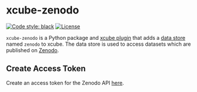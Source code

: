 # xcube-zenodo

[![Code style: black](https://img.shields.io/badge/code%20style-black-000000.svg)](https://github.com/psf/black)
[![License](https://img.shields.io/github/license/dcs4cop/xcube-smos)](https://github.com/xcube-dev/xcube-zenodo/blob/main/LICENSE)

`xcube-zenodo` is a Python package and
[xcube plugin](https://xcube.readthedocs.io/en/latest/plugins.html) that adds a
[data store](https://xcube.readthedocs.io/en/latest/api.html#data-store-framework)
named `zenodo` to xcube. The data store is used to access datasets which are published
on [Zenodo](https://zenodo.org/).


## Create Access Token
Create an access token for the Zenodo API [here](https://zenodo.org/login/?next=%2Faccount%2Fsettings%2Fapplications%2Ftokens%2Fnew%2F).